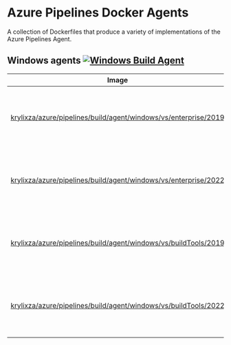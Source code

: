 # Azure Pipelines Docker Agents
A collection of Dockerfiles that produce a variety of implementations of the Azure Pipelines Agent.

## Windows agents [![Windows Build Agent](https://github.com/KrylixZA/Azure-Pipelines-Docker-Agents/actions/workflows/windows-build-agent.yml/badge.svg)](https://github.com/KrylixZA/Azure-Pipelines-Docker-Agents/actions/workflows/windows-build-agent.yml)

| Image | Description |
|----|----|
|  [krylixza/azure/pipelines/build/agent/windows/vs/enterprise/2019](https://hub.docker.com/repository/docker/krylixza/azure/pipelines/build/agent/windows/vs/enterprise/2019) | This image contains Visual Studio Enterprise workloads for vs2019 |
|  [krylixza/azure/pipelines/build/agent/windows/vs/enterprise/2022](https://hub.docker.com/repository/docker/krylixza/azure/pipelines/build/agent/windows/vs/enterprise/2022) | This image contains Visual Studio Enterprise workloads for vs2022 |
|  [krylixza/azure/pipelines/build/agent/windows/vs/buildTools/2019](https://hub.docker.com/repository/docker/krylixza/azure/pipelines/build/agent/windows/vs/buildTools/2019) | This image contains Visual Studio Build Tools workloads for vs2019 |
|  [krylixza/azure/pipelines/build/agent/windows/vs/buildTools/2022](https://hub.docker.com/repository/docker/krylixza/azure/pipelines/build/agent/windows/vs/buildTools/2022) | This image contains Visual Studio Build Tools workloads for vs2022 |
